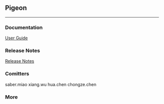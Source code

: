 ## Pigeon 
------

### Documentation
[User Guide](http://code.dianpingoa.com/arch/pigeon2/blob/master/pigeon-governor/pigeon-governor-server/src/main/webapp/resources/mdwiki/USER_GUIDE.md)

### Release Notes
[Release Notes](http://code.dianpingoa.com/arch/pigeon2/blob/master/pigeon-governor/pigeon-governor-server/src/main/webapp/resources/mdwiki/RELEASE.md)

### Comitters
saber.miao
xiang.wu
hua.chen
chongze.chen

### More